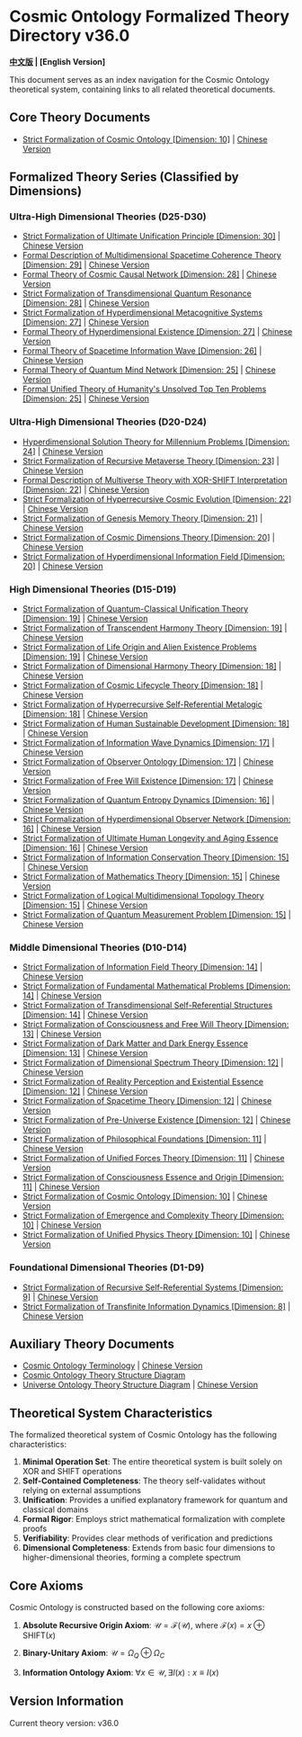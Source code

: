 # Cosmic Ontology Formalized Theory Directory v36.0

**[中文版](formal_theory.md) | [English Version]**

This document serves as an index navigation for the Cosmic Ontology theoretical system, containing links to all related theoretical documents.

## Core Theory Documents

- [Strict Formalization of Cosmic Ontology [Dimension: 10]](formal_theory/formal_theory_cosmic_ontology_en.md) | [Chinese Version](formal_theory/formal_theory_cosmic_ontology.md)

## Formalized Theory Series (Classified by Dimensions)

### Ultra-High Dimensional Theories (D25-D30)

- [Strict Formalization of Ultimate Unification Principle [Dimension: 30]](formal_theory/formal_theory_ultimate_unification_principle_en.md) | [Chinese Version](formal_theory/formal_theory_ultimate_unification_principle.md)
- [Formal Description of Multidimensional Spacetime Coherence Theory [Dimension: 29]](formal_theory/formal_theory_multidimensional_spacetime_coherence_en.md) | [Chinese Version](formal_theory/formal_theory_multidimensional_spacetime_coherence.md)
- [Formal Theory of Cosmic Causal Network [Dimension: 28]](formal_theory/formal_theory_cosmic_causal_network_en.md) | [Chinese Version](formal_theory/formal_theory_cosmic_causal_network.md)
- [Strict Formalization of Transdimensional Quantum Resonance [Dimension: 28]](formal_theory/formal_theory_transdimensional_quantum_resonance_en.md) | [Chinese Version](formal_theory/formal_theory_transdimensional_quantum_resonance.md)
- [Strict Formalization of Hyperdimensional Metacognitive Systems [Dimension: 27]](formal_theory/formal_theory_hyperdimensional_metacognitive_systems_en.md) | [Chinese Version](formal_theory/formal_theory_hyperdimensional_metacognitive_systems.md)
- [Formal Theory of Hyperdimensional Existence [Dimension: 27]](formal_theory/formal_theory_hyperdimensional_existence_en.md) | [Chinese Version](formal_theory/formal_theory_hyperdimensional_existence.md)
- [Formal Theory of Spacetime Information Wave [Dimension: 26]](formal_theory/formal_theory_spacetime_information_wave_en.md) | [Chinese Version](formal_theory/formal_theory_spacetime_information_wave.md)
- [Formal Theory of Quantum Mind Network [Dimension: 25]](formal_theory/formal_theory_quantum_mind_network_en.md) | [Chinese Version](formal_theory/formal_theory_quantum_mind_network.md)
- [Formal Unified Theory of Humanity's Unsolved Top Ten Problems [Dimension: 25]](formal_theory/formal_theory_unsolved_problems_en.md) | [Chinese Version](formal_theory/formal_theory_unsolved_problems.md)

### Ultra-High Dimensional Theories (D20-D24)

- [Hyperdimensional Solution Theory for Millennium Problems [Dimension: 24]](formal_theory/formal_theory_millennium_problems_en.md) | [Chinese Version](formal_theory/formal_theory_millennium_problems.md)
- [Strict Formalization of Recursive Metaverse Theory [Dimension: 23]](formal_theory/formal_theory_recursive_metaverse_en.md) | [Chinese Version](formal_theory/formal_theory_recursive_metaverse.md)
- [Formal Description of Multiverse Theory with XOR-SHIFT Interpretation [Dimension: 22]](formal_theory/formal_theory_multiverse_en.md) | [Chinese Version](formal_theory/formal_theory_multiverse.md)
- [Strict Formalization of Hyperrecursive Cosmic Evolution [Dimension: 22]](formal_theory/formal_theory_hyperrecursive_cosmic_evolution_en.md) | [Chinese Version](formal_theory/formal_theory_hyperrecursive_cosmic_evolution.md)
- [Strict Formalization of Genesis Memory Theory [Dimension: 21]](formal_theory/formal_theory_genesis_memory_en.md) | [Chinese Version](formal_theory/formal_theory_genesis_memory.md)
- [Strict Formalization of Cosmic Dimensions Theory [Dimension: 20]](formal_theory/formal_theory_cosmic_dimensions_en.md) | [Chinese Version](formal_theory/formal_theory_cosmic_dimensions.md)
- [Strict Formalization of Hyperdimensional Information Field [Dimension: 20]](formal_theory/formal_theory_hyperdimensional_information_field_en.md) | [Chinese Version](formal_theory/formal_theory_hyperdimensional_information_field.md)

### High Dimensional Theories (D15-D19)

- [Strict Formalization of Quantum-Classical Unification Theory [Dimension: 19]](formal_theory/formal_theory_quantum_classical_unification_en.md) | [Chinese Version](formal_theory/formal_theory_quantum_classical_unification.md)
- [Strict Formalization of Transcendent Harmony Theory [Dimension: 19]](formal_theory/formal_theory_transcendent_harmony_en.md) | [Chinese Version](formal_theory/formal_theory_transcendent_harmony.md)
- [Strict Formalization of Life Origin and Alien Existence Problems [Dimension: 19]](formal_theory/formal_theory_life_origin_aliens_en.md) | [Chinese Version](formal_theory/formal_theory_life_origin_aliens.md)
- [Strict Formalization of Dimensional Harmony Theory [Dimension: 18]](formal_theory/formal_theory_dimensional_harmony_en.md) | [Chinese Version](formal_theory/formal_theory_dimensional_harmony.md)
- [Strict Formalization of Cosmic Lifecycle Theory [Dimension: 18]](formal_theory/formal_theory_cosmic_lifecycle_en.md) | [Chinese Version](formal_theory/formal_theory_cosmic_lifecycle.md)
- [Strict Formalization of Hyperrecursive Self-Referential Metalogic [Dimension: 18]](formal_theory/formal_theory_hyperrecursive_self_referential_metalogic_en.md) | [Chinese Version](formal_theory/formal_theory_hyperrecursive_self_referential_metalogic.md)
- [Strict Formalization of Human Sustainable Development [Dimension: 18]](formal_theory/formal_theory_sustainable_development_en.md) | [Chinese Version](formal_theory/formal_theory_sustainable_development.md)
- [Strict Formalization of Information Wave Dynamics [Dimension: 17]](formal_theory/formal_theory_information_wave_dynamics_en.md) | [Chinese Version](formal_theory/formal_theory_information_wave_dynamics.md)
- [Strict Formalization of Observer Ontology [Dimension: 17]](formal_theory/formal_theory_observer_ontology_en.md) | [Chinese Version](formal_theory/formal_theory_observer_ontology.md)
- [Strict Formalization of Free Will Existence [Dimension: 17]](formal_theory/formal_theory_free_will_en.md) | [Chinese Version](formal_theory/formal_theory_free_will.md)
- [Strict Formalization of Quantum Entropy Dynamics [Dimension: 16]](formal_theory/formal_theory_quantum_entropy_dynamics_en.md) | [Chinese Version](formal_theory/formal_theory_quantum_entropy_dynamics.md)
- [Strict Formalization of Hyperdimensional Observer Network [Dimension: 16]](formal_theory/formal_theory_hyperdimensional_observer_network_en.md) | [Chinese Version](formal_theory/formal_theory_hyperdimensional_observer_network.md)
- [Strict Formalization of Ultimate Human Longevity and Aging Essence [Dimension: 16]](formal_theory/formal_theory_human_longevity_en.md) | [Chinese Version](formal_theory/formal_theory_human_longevity.md)
- [Strict Formalization of Information Conservation Theory [Dimension: 15]](formal_theory/formal_theory_information_conservation_en.md) | [Chinese Version](formal_theory/formal_theory_information_conservation.md)
- [Strict Formalization of Mathematics Theory [Dimension: 15]](formal_theory/formal_theory_mathematics_en.md) | [Chinese Version](formal_theory/formal_theory_mathematics.md)
- [Strict Formalization of Logical Multidimensional Topology Theory [Dimension: 15]](formal_theory/formal_theory_logical_multidimensional_topology_en.md) | [Chinese Version](formal_theory/formal_theory_logical_multidimensional_topology.md)
- [Strict Formalization of Quantum Measurement Problem [Dimension: 15]](formal_theory/formal_theory_quantum_measurement_en.md) | [Chinese Version](formal_theory/formal_theory_quantum_measurement.md)

### Middle Dimensional Theories (D10-D14)

- [Strict Formalization of Information Field Theory [Dimension: 14]](formal_theory/formal_theory_information_field_en.md) | [Chinese Version](formal_theory/formal_theory_information_field.md)
- [Strict Formalization of Fundamental Mathematical Problems [Dimension: 14]](formal_theory/formal_theory_mathematical_problems_en.md) | [Chinese Version](formal_theory/formal_theory_mathematical_problems.md)
- [Strict Formalization of Transdimensional Self-Referential Structures [Dimension: 14]](formal_theory/formal_theory_transdimensional_self_referential_structures_en.md) | [Chinese Version](formal_theory/formal_theory_transdimensional_self_referential_structures.md)
- [Strict Formalization of Consciousness and Free Will Theory [Dimension: 13]](formal_theory/formal_theory_consciousness_free_will_en.md) | [Chinese Version](formal_theory/formal_theory_consciousness_free_will.md)
- [Strict Formalization of Dark Matter and Dark Energy Essence [Dimension: 13]](formal_theory/formal_theory_dark_matter_dark_energy_en.md) | [Chinese Version](formal_theory/formal_theory_dark_matter_dark_energy.md)
- [Strict Formalization of Dimensional Spectrum Theory [Dimension: 12]](formal_theory/formal_theory_dimensional_spectrum_en.md) | [Chinese Version](formal_theory/formal_theory_dimensional_spectrum.md)
- [Strict Formalization of Reality Perception and Existential Essence [Dimension: 12]](formal_theory/formal_theory_reality_perception_en.md) | [Chinese Version](formal_theory/formal_theory_reality_perception.md)
- [Strict Formalization of Spacetime Theory [Dimension: 12]](formal_theory/formal_theory_spacetime_en.md) | [Chinese Version](formal_theory/formal_theory_spacetime.md)
- [Strict Formalization of Pre-Universe Existence [Dimension: 12]](formal_theory/formal_theory_pre_universe_existence_en.md) | [Chinese Version](formal_theory/formal_theory_pre_universe_existence.md)
- [Strict Formalization of Philosophical Foundations [Dimension: 11]](formal_theory/formal_theory_philosophical_foundations_en.md) | [Chinese Version](formal_theory/formal_theory_philosophical_foundations.md)
- [Strict Formalization of Unified Forces Theory [Dimension: 11]](formal_theory/formal_theory_unified_forces_en.md) | [Chinese Version](formal_theory/formal_theory_unified_forces.md)
- [Strict Formalization of Consciousness Essence and Origin [Dimension: 11]](formal_theory/formal_theory_consciousness_essence_origin_en.md) | [Chinese Version](formal_theory/formal_theory_consciousness_essence_origin.md)
- [Strict Formalization of Cosmic Ontology [Dimension: 10]](formal_theory/formal_theory_cosmic_ontology_original_format_en.md) | [Chinese Version](formal_theory/formal_theory_cosmic_ontology_original_format.md)
- [Strict Formalization of Emergence and Complexity Theory [Dimension: 10]](formal_theory/formal_theory_emergence_complexity_en.md) | [Chinese Version](formal_theory/formal_theory_emergence_complexity.md)
- [Strict Formalization of Unified Physics Theory [Dimension: 10]](formal_theory/formal_theory_unified_physics_en.md) | [Chinese Version](formal_theory/formal_theory_unified_physics.md)

### Foundational Dimensional Theories (D1-D9)

- [Strict Formalization of Recursive Self-Referential Systems [Dimension: 9]](formal_theory/formal_theory_recursive_self_referential_systems_en.md) | [Chinese Version](formal_theory/formal_theory_recursive_self_referential_systems.md)
- [Strict Formalization of Transfinite Information Dynamics [Dimension: 8]](formal_theory/formal_theory_transfinite_information_dynamics_en.md) | [Chinese Version](formal_theory/formal_theory_transfinite_information_dynamics.md)

## Auxiliary Theory Documents

- [Cosmic Ontology Terminology](formal_theory/terminology_en.md) | [Chinese Version](formal_theory/terminology.md)
- [Cosmic Ontology Theory Structure Diagram](formal_theory/theory_structure.md)
- [Universe Ontology Theory Structure Diagram](formal_theory_graph_en.md) | [Chinese Version](formal_theory_graph.md)

## Theoretical System Characteristics

The formalized theoretical system of Cosmic Ontology has the following characteristics:

1. **Minimal Operation Set**: The entire theoretical system is built solely on XOR and SHIFT operations
2. **Self-Contained Completeness**: The theory self-validates without relying on external assumptions
3. **Unification**: Provides a unified explanatory framework for quantum and classical domains
4. **Formal Rigor**: Employs strict mathematical formalization with complete proofs
5. **Verifiability**: Provides clear methods of verification and predictions
6. **Dimensional Completeness**: Extends from basic four dimensions to higher-dimensional theories, forming a complete spectrum

## Core Axioms

Cosmic Ontology is constructed based on the following core axioms:

1. **Absolute Recursive Origin Axiom**:
   $`\mathcal{U} = \mathcal{F}(\mathcal{U})`$, where $`\mathcal{F}(x) = x \oplus \text{SHIFT}(x)`$

2. **Binary-Unitary Axiom**:
   $`\mathcal{U} = \Omega_Q \oplus \Omega_C`$

3. **Information Ontology Axiom**:
   $`\forall x \in \mathcal{U}, \exists I(x) : x \equiv I(x)`$

## Version Information

Current theory version: v36.0 